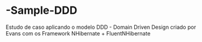 -Sample-DDD
===========

Estudo de caso aplicando o modelo DDD - Domain Driven Design criado por Evans com os Framework NHibernate + FluentNHibernate
